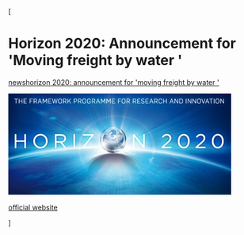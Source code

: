 [

# Horizon 2020: Announcement for 'Moving freight by water '

<a href="/news" style="text-transform:lowercase;">News</a><a href="/news/horizon_2020__announcement_for__moving_freight_by_water__" style="text-transform:lowercase;">Horizon 2020: Announcement for 'Moving freight by water '</a>  
  
![](/docs/Image/663/thumb_450x-_logo_h2020_big.jpg)  
  
  
  
  
  
<a href="http://ec.europa.eu/research/participants/portal/desktop/en/opportunities/h2020/topics/mg-2-6-2019.html" target="_blank">official website</a>  
  
]